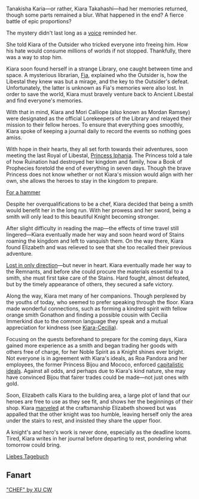 <!-- title: Tanakisha Karia -->
<!-- status: Alive -->

Tanakisha Karia—or rather, Kiara Takahashi—had her memories returned, though some parts remained a blur. What happened in the end? A fierce battle of epic proportions?

The mystery didn't last long as a [voice](https://youtu.be/5pgqtkxazUo?t=471) reminded her.

She told Kiara of the Outsider who tricked everyone into freeing him. How his hate would consume millions of worlds if not stopped. Thankfully, there was a way to stop him.

Kiara soon found herself in a strange Library, one caught between time and space. A mysterious librarian, [Fia](https://youtu.be/5pgqtkxazUo?t=753), explained who the Outsider is, how the Libestal they knew was but a mirage, and the key to the Outsider's defeat. Unfortunately, the latter is unknown as Fia's memories were also lost. In order to save the world, Kiara must bravely venture back to Ancient Libestal and find everyone's memories.

With that in mind, Kiara and Mori Calliope (also known as Mordan Ramsey) were designated as the official Lorekeepers of the Library and relayed their mission to their fellow heroes. To ensure that everything goes smoothly, Kiara spoke of keeping a journal daily to record the events so nothing goes amiss.

With hope in their hearts, they all set forth towards their adventures, soon meeting the last Royal of Libestal, [Princess Iphania](https://youtu.be/5pgqtkxazUo?t=1374). The Princess told a tale of how Ruination had destroyed her kingdom and family, how a Book of Prophecies foretold the end of everything in seven days. Though the brave Princess does not know whether or not Kiara's mission would align with her own, she allows the heroes to stay in the kingdom to prepare.

[For a hammer](#embed:https://youtu.be/5pgqtkxazUo?t=1876)

Despite her overqualifications to be a chef, Kiara decided that being a smith would benefit her in the long run. With her prowess and her sword, being a smith will only lead to this beautiful Knight becoming stronger.

After slight difficulty in reading the map—the effects of time travel still lingered—Kiara eventually made her way and soon heard word of Stains roaming the kingdom and left to vanquish them. On the way there, Kiara found Elizabeth and was relieved to see that she too recalled their previous adventure.

[Lost in only direction](https://youtu.be/5pgqtkxazUo?t=2908)—but never in heart. Kiara eventually made her way to the Remnants, and before she could procure the materials essential to a smith, she must first take care of the Stains. Hard fought, almost defeated, but by the timely appearance of others, they secured a safe victory.

Along the way, Kiara met many of her companions. Though perplexed by the youths of today, who seemed to prefer speaking through the floor. Kiara made wonderful connections, such as forming a kindred spirit with fellow orange smith Gonathon and finding a possible cousin with Cecilia Immerkind due to the common language they speak and a mutual appreciation for kindness (see [Kiara-Cecilia](#edge:cecilia-kiara)).

Focusing on the quests beforehand to prepare for the coming days, Kiara gained more experience as a smith and began trading her goods with others free of charge, for her Noble Spirit as a Knight shines ever bright. Not everyone is in agreement with Kiara's ideals, as Roa Pandora and her employees, the former Princess Bijou and Mococo, enforced [capitalistic ideals](https://youtu.be/5pgqtkxazUo?t=9621). Against all odds, and perhaps due to Kiara's kind nature, she may have convinced Bijou that fairer trades could be made—not just ones with gold.

Soon, Elizabeth calls Kiara to the building area, a large plot of land that our heroes are free to use as they see fit, and shows her the beginnings of their shop. Kiara [marveled](https://www.youtube.com/live/5pgqtkxazUo?si=7diOGxuprXPr80Zl&t=11622) at the craftsmanship Elizabeth showed but was appalled that the other knight was too humble, leaving herself only the area under the stairs to rest, and insisted they share the upper floor.

A knight's and hero's work is never done, especially as the deadline looms. Tired, Kiara writes in her journal before departing to rest, pondering what tomorrow could bring.

[Liebes Tagebuch](#embed:https://www.youtube.com/live/5pgqtkxazUo?si=o9cCRFjDiz3cwnjr&t=13675)

## Fanart

["CHEF" by XU CW](https://x.com/2H2xO2is2H2O/status/1921125232099651645)

<!-- calli -->

